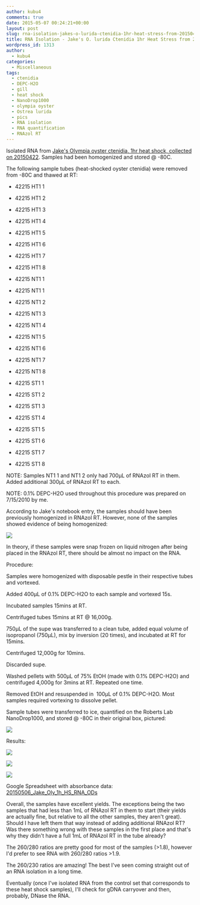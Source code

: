 ```yaml
---
author: kubu4
comments: true
date: 2015-05-07 00:24:21+00:00
layout: post
slug: rna-isolation-jakes-o-lurida-ctenidia-1hr-heat-stress-from-20150422
title: RNA Isolation - Jake's O. lurida Ctenidia 1hr Heat Stress from 20150422
wordpress_id: 1313
author:
  - kubu4
categories:
  - Miscellaneous
tags:
  - ctenidia
  - DEPC-H2O
  - gill
  - heat shock
  - NanoDrop1000
  - olympia oyster
  - Ostrea lurida
  - pics
  - RNA isolation
  - RNA quantification
  - RNAzol RT
---
```


Isolated RNA from [Jake's Olympia oyster ctenidia, 1hr heat shock, collected on 20150422](http://heareresearch.blogspot.com/2015/04/4-22-2015-heatmechanical-shock.html). Samples had been homogenized and stored @ -80C.

The following sample tubes (heat-shocked oyster ctenidia) were removed from -80C and thawed at RT:




    
  * 42215 HT1 1

    
  * 42215 HT1 2

    
  * 42215 HT1 3

    
  * 42215 HT1 4

    
  * 42215 HT1 5

    
  * 42215 HT1 6

    
  * 42215 HT1 7

    
  * 42215 HT1 8

    
  * 42215 NT1 1

    
  * 42215 NT1 1

    
  * 42215 NT1 2

    
  * 42215 NT1 3

    
  * 42215 NT1 4

    
  * 42215 NT1 5

    
  * 42215 NT1 6

    
  * 42215 NT1 7

    
  * 42215 NT1 8

    
  * 42215 ST1 1

    
  * 42215 ST1 2

    
  * 42215 ST1 3

    
  * 42215 ST1 4

    
  * 42215 ST1 5

    
  * 42215 ST1 6

    
  * 42215 ST1 7

    
  * 42215 ST1 8



NOTE: Samples NT1 1 and NT1 2 only had 700μL of RNAzol RT in them. Added additional 300μL of RNAzol RT to each.

NOTE: 0.1% DEPC-H2O used throughout this procedure was prepared on 7/15/2010 by me.

According to Jake's notebook entry, the samples should have been previously homogenized in RNAzol RT. However, none of the samples showed evidence of being homogenized:

[![](http://eagle.fish.washington.edu/Arabidopsis/Pics/20150506_Oly_tissue_RNAzol.JPG)](http://eagle.fish.washington.edu/Arabidopsis/Pics/20150506_Oly_tissue_RNAzol.JPG)



In theory, if these samples were snap frozen on liquid nitrogen after being placed in the RNAzol RT, there should be almost no impact on the RNA.



Procedure:

Samples were homogenized with disposable pestle in their respective tubes and vortexed.

Added 400μL of 0.1% DEPC-H2O to each sample and vortexed 15s.

Incubated samples 15mins at RT.

Centrifuged tubes 15mins at RT @ 16,000g.

750μL of the supe was transferred to a clean tube, added equal volume of isopropanol (750μL), mix by inversion (20 times), and incubated at RT for 15mins.

Centrifuged 12,000g for 10mins.

Discarded supe.

Washed pellets with 500μL of 75% EtOH (made with 0.1% DEPC-H2O) and centrifuged 4,000g for 3mins at RT. Repeated one time.

Removed EtOH and resuspended in  100μL of 0.1% DEPC-H2O. Most samples required vortexing to dissolve pellet.

Sample tubes were transferred to ice, quantified on the Roberts Lab NanoDrop1000, and stored @ -80C in their original box, pictured:

[![](http://eagle.fish.washington.edu/Arabidopsis/Pics/20150506_Jake_Oly_RNA_box.JPG)](http://eagle.fish.washington.edu/Arabidopsis/Pics/20150506_Jake_Oly_RNA_box.JPG)



Results:

[![](http://eagle.fish.washington.edu/Arabidopsis/20150506_Jake_Oly_1h_HS_RNA_ODs.JPG)](http://eagle.fish.washington.edu/Arabidopsis/20150506_Jake_Oly_1h_HS_RNA_ODs.JPG)

[![](http://eagle.fish.washington.edu/Arabidopsis/20150506_Jake_Oly_1h_HS_RNA_plots-01.JPG)](http://eagle.fish.washington.edu/Arabidopsis/20150506_Jake_Oly_1h_HS_RNA_plots-01.JPG)

[![](http://eagle.fish.washington.edu/Arabidopsis/20150506_Jake_Oly_1h_HS_RNA_plots-02.JPG)](http://eagle.fish.washington.edu/Arabidopsis/20150506_Jake_Oly_1h_HS_RNA_plots-02.JPG)



Google Spreadsheet with absorbance data: [20150506_Jake_Oly_1h_HS_RNA_ODs](https://docs.google.com/spreadsheets/d/1CKiWYWQjlAFirI2pyLZEhCx3UJIV_hAuUDM8FSi1cA4/edit?usp=sharing)

Overall, the samples have excellent yields. The exceptions being the two samples that had less than 1mL of RNAzol RT in them to start (their yields are actually fine, but relative to all the other samples, they aren't great). Should I have left them that way instead of adding additional RNAzol RT? Was there something wrong with these samples in the first place and that's why they didn't have a full 1mL of RNAzol RT in the tube already?

The 260/280 ratios are pretty good for most of the samples (>1.8), however I'd prefer to see RNA with 260/280 ratios >1.9.

The 260/230 ratios are amazing! The best I've seen coming straight out of an RNA isolation in a long time.

Eventually (once I've isolated RNA from the control set that corresponds to these heat shock samples), I'll check for gDNA carryover and then, probably, DNase the RNA.
